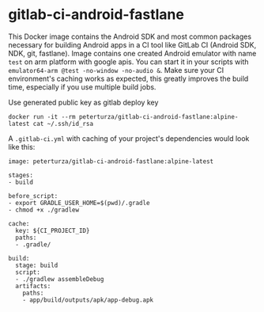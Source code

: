 # gitlab-ci-android-fastlane
This Docker image contains the Android SDK and most common packages necessary for building Android apps in a CI tool like GitLab CI (Android SDK, NDK, git, fastlane). Image contains one created Android emulator with name `test` on arm platform with google apis. You can start it in your scripts with `emulator64-arm @test -no-window -no-audio &`. Make sure your CI environment's caching works as expected, this greatly improves the build time, especially if you use multiple build jobs.

Use generated public key as gitlab deploy key

```
docker run -it --rm peterturza/gitlab-ci-android-fastlane:alpine-latest cat ~/.ssh/id_rsa
```

A `.gitlab-ci.yml` with caching of your project's dependencies would look like this:

```
image: peterturza/gitlab-ci-android-fastlane:alpine-latest

stages:
- build

before_script:
- export GRADLE_USER_HOME=$(pwd)/.gradle
- chmod +x ./gradlew

cache:
  key: ${CI_PROJECT_ID}
  paths:
  - .gradle/

build:
  stage: build
  script:
  - ./gradlew assembleDebug
  artifacts:
    paths:
    - app/build/outputs/apk/app-debug.apk
```